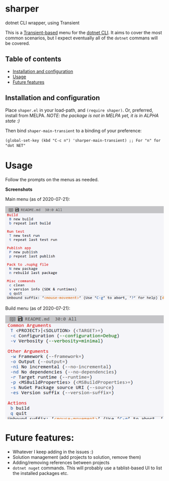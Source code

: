 # sharper
dotnet CLI wrapper, using Transient

This is a [Transient-based](https://github.com/magit/transient) menu for the [dotnet CLI](https://docs.microsoft.com/en-us/dotnet/core/tools/). It aims to cover the most common scenarios, but I expect eventually all of the `dotnet` commans will be covered.

## Table of contents

<!--ts-->

   * [Installation and configuration](#installation-and-configuration)
   * [Usage](#usage)
   * [Future features](#future-features)

<!--te-->

## Installation and configuration

Place `shaper.el` in your load-path, and `(require shaper)`. Or, preferred, install from MELPA. _NOTE: the package is not in MELPA yet, it is in ALPHA state :)_

Then bind `shaper-main-transient` to a binding of your preference:

```elisp
(global-set-key (kbd "C-c n") 'sharper-main-transient) ;; For "n" for "dot NET"
```

# Usage

Follow the prompts on the menus as needed.

**Screenshots**

Main menu (as of 2020-07-21):

![Main menu](/screenshots/mainmenu.png)

Build menu (as of 2020-07-21):

![Build menu](/screenshots/buildmenu.png)


# Future features:

* Whatever I keep adding in the issues :)
* Solution management (add projects to solution, remove them)
* Adding/removing references between projects
* `dotnet nuget` commands. This will probably use a tablist-based UI to list the installed packages etc.
